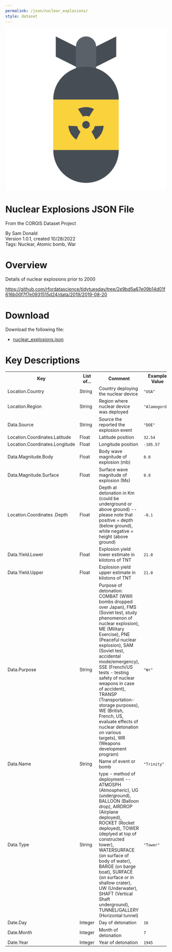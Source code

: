 ```yaml
---
permalink: /json/nuclear_explosions/
style: dataset
---
```


<img class="img-thumbnail float-right"
     src="/images/datasets/nuclear-explosion-icon.png"
     alt="nuclear explosions icon"
     role="presentation">

# Nuclear Explosions JSON File

<p class='lead'>From the CORGIS Dataset Project</p>

<span class='text-muted'>By Sam Donald</span><br>
<span class='text-muted'>Version 1.0.1, created 10/28/2022</span><br>
<span class='text-muted'>Tags: Nuclear, Atomic bomb, War</span>

# Overview

Details of nuclear explosions prior to 2000


<https://github.com/rfordatascience/tidytuesday/tree/2e9bd5a67e09b14d01f616b00f7f7e0931515d24/data/2019/2019-08-20>




# Download

Download the following file:

* <a href='../../datasets/json/nuclear_explosions/nuclear_explosions.json' download>nuclear_explosions.json <span class="fas fa-download"></span></a>

# Key Descriptions
    
<table class='table table-condensed table-striped table-bordered table-hover'>
<tr>
    <th class=''>Key</th>
    <th class=''>List of...</th>
    <th class=''>Comment</th>
    <th class=''>Example Value</th>
</tr>

<tr>
    <td>Location.Country</td>
    <td>String</td> 
    <td>Country deploying the nuclear device</td>
    <td><code>"USA"</code></td>
</tr>

<tr>
    <td>Location.Region</td>
    <td>String</td> 
    <td>Region where nuclear device was deployed</td>
    <td><code>"Alamogordo"</code></td>
</tr>

<tr>
    <td>Data.Source</td>
    <td>String</td> 
    <td>Source the reported the explosion event</td>
    <td><code>"DOE"</code></td>
</tr>

<tr>
    <td>Location.Coordinates.Latitude</td>
    <td>Float</td> 
    <td>Latitude position</td>
    <td><code>32.54</code></td>
</tr>

<tr>
    <td>Location.Coordinates.Longitude</td>
    <td>Float</td> 
    <td>Longitude position</td>
    <td><code>-105.57</code></td>
</tr>

<tr>
    <td>Data.Magnitude.Body</td>
    <td>Float</td> 
    <td>Body wave magnitude of explosion (mb)</td>
    <td><code>0.0</code></td>
</tr>

<tr>
    <td>Data.Magnitude.Surface</td>
    <td>Float</td> 
    <td>Surface wave magnitude of explosion (Ms)</td>
    <td><code>0.0</code></td>
</tr>

<tr>
    <td>Location.Coordinates .Depth</td>
    <td>Float</td> 
    <td>	Depth at detonation in Km (could be underground or above ground) -- please note that positive = depth (below ground), while negative = height (above ground)</td>
    <td><code>-0.1</code></td>
</tr>

<tr>
    <td>Data.Yield.Lower</td>
    <td>Float</td> 
    <td>Explosion yield lower estimate in kilotons of TNT</td>
    <td><code>21.0</code></td>
</tr>

<tr>
    <td>Data.Yield.Upper</td>
    <td>Float</td> 
    <td>Explosion yield upper estimate in kilotons of TNT</td>
    <td><code>21.0</code></td>
</tr>

<tr>
    <td>Data.Purpose</td>
    <td>String</td> 
    <td>Purpose of detonation: COMBAT (WWII bombs dropped over Japan), FMS (Soviet test, study phenomenon of nuclear explosion), ME (Military Exercise), PNE (Peaceful nuclear explosion), SAM (Soviet test, accidental mode/emergency), SSE (French/US tests - testing safety of nuclear weapons in case of accident), TRANSP (Transportation-storage purposes), WE (British, French, US, evaluate effects of nuclear detonation on various targets), WR (Weapons development program)</td>
    <td><code>"Wr"</code></td>
</tr>

<tr>
    <td>Data.Name</td>
    <td>String</td> 
    <td>Name of event or bomb</td>
    <td><code>"Trinity"</code></td>
</tr>

<tr>
    <td>Data.Type</td>
    <td>String</td> 
    <td>type - method of deployment -- ATMOSPH (Atmospheric), UG (underground), BALLOON (Balloon drop), AIRDROP (Airplane deployed), ROCKET (Rocket deployed), TOWER (deplyed at top of constructed tower), WATERSURFACE (on surface of body of water), BARGE (on barge boat), SURFACE (on surface or in shallow crater), UW (Underwater), SHAFT (Vertical Shaft underground), TUNNEL/GALLERY (Horizontal tunnel)</td>
    <td><code>"Tower"</code></td>
</tr>

<tr>
    <td>Date.Day</td>
    <td>Integer</td> 
    <td>Day of detonation</td>
    <td><code>16</code></td>
</tr>

<tr>
    <td>Date.Month</td>
    <td>Integer</td> 
    <td>Month of detonation</td>
    <td><code>7</code></td>
</tr>

<tr>
    <td>Date.Year</td>
    <td>Integer</td> 
    <td>Year of detonation</td>
    <td><code>1945</code></td>
</tr>

</table>
